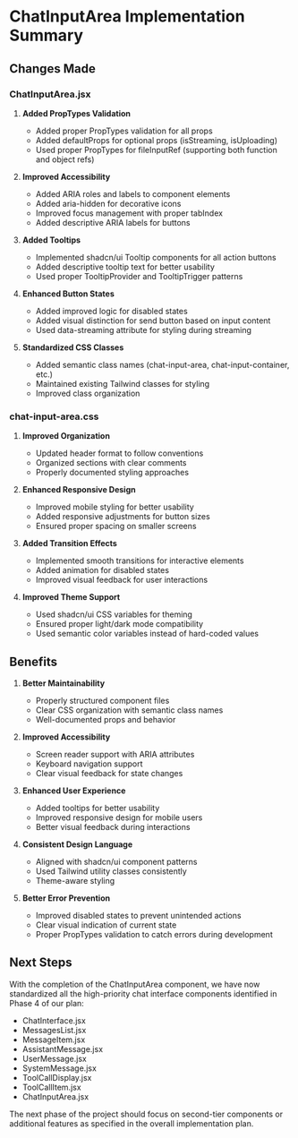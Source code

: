# ChatInputArea Implementation Summary

## Changes Made

### ChatInputArea.jsx

1. **Added PropTypes Validation**
   - Added proper PropTypes validation for all props
   - Added defaultProps for optional props (isStreaming, isUploading)
   - Used proper PropTypes for fileInputRef (supporting both function and object refs)

2. **Improved Accessibility**
   - Added ARIA roles and labels to component elements
   - Added aria-hidden for decorative icons
   - Improved focus management with proper tabIndex
   - Added descriptive ARIA labels for buttons

3. **Added Tooltips**
   - Implemented shadcn/ui Tooltip components for all action buttons
   - Added descriptive tooltip text for better usability
   - Used proper TooltipProvider and TooltipTrigger patterns

4. **Enhanced Button States**
   - Added improved logic for disabled states
   - Added visual distinction for send button based on input content
   - Used data-streaming attribute for styling during streaming

5. **Standardized CSS Classes**
   - Added semantic class names (chat-input-area, chat-input-container, etc.)
   - Maintained existing Tailwind classes for styling
   - Improved class organization

### chat-input-area.css

1. **Improved Organization**
   - Updated header format to follow conventions
   - Organized sections with clear comments
   - Properly documented styling approaches

2. **Enhanced Responsive Design**
   - Improved mobile styling for better usability
   - Added responsive adjustments for button sizes
   - Ensured proper spacing on smaller screens

3. **Added Transition Effects**
   - Implemented smooth transitions for interactive elements
   - Added animation for disabled states
   - Improved visual feedback for user interactions

4. **Improved Theme Support**
   - Used shadcn/ui CSS variables for theming
   - Ensured proper light/dark mode compatibility
   - Used semantic color variables instead of hard-coded values

## Benefits

1. **Better Maintainability**
   - Properly structured component files
   - Clear CSS organization with semantic class names
   - Well-documented props and behavior

2. **Improved Accessibility**
   - Screen reader support with ARIA attributes
   - Keyboard navigation support
   - Clear visual feedback for state changes

3. **Enhanced User Experience**
   - Added tooltips for better usability
   - Improved responsive design for mobile users
   - Better visual feedback during interactions

4. **Consistent Design Language**
   - Aligned with shadcn/ui component patterns
   - Used Tailwind utility classes consistently
   - Theme-aware styling

5. **Better Error Prevention**
   - Improved disabled states to prevent unintended actions
   - Clear visual indication of current state
   - Proper PropTypes validation to catch errors during development

## Next Steps

With the completion of the ChatInputArea component, we have now standardized all the high-priority chat interface components identified in Phase 4 of our plan:

- ChatInterface.jsx
- MessagesList.jsx
- MessageItem.jsx
- AssistantMessage.jsx
- UserMessage.jsx
- SystemMessage.jsx
- ToolCallDisplay.jsx
- ToolCallItem.jsx
- ChatInputArea.jsx

The next phase of the project should focus on second-tier components or additional features as specified in the overall implementation plan.